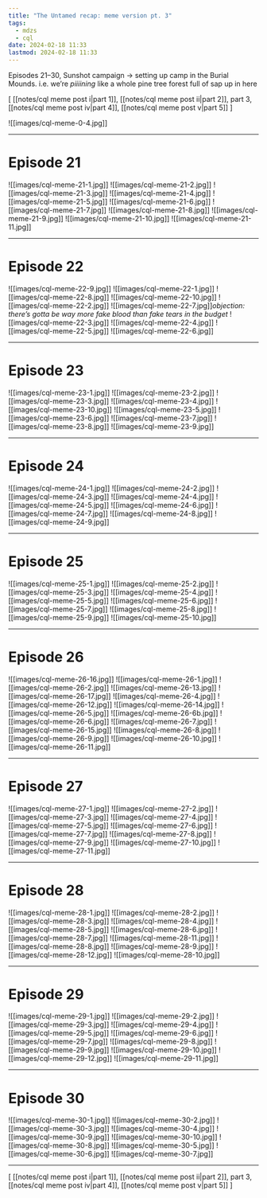 ```yaml
---
title: "The Untamed recap: meme version pt. 3"
tags:
  - mdzs
  - cql
date: 2024-02-18 11:33
lastmod: 2024-02-18 11:33
---
```

Episodes 21–30, Sunshot campaign → setting up camp in the Burial Mounds. i.e. we’re *piiiining* like a whole pine tree forest full of sap up in here

\[ [[notes/cql meme post i|part 1]], [[notes/cql meme post ii|part 2]], part 3, [[notes/cql meme post iv|part 4]], [[notes/cql meme post v|part 5]] \]

![[images/cql-meme-0-4.jpg]]

---
# Episode 21

![[images/cql-meme-21-1.jpg]]
![[images/cql-meme-21-2.jpg]]
![[images/cql-meme-21-3.jpg]]
![[images/cql-meme-21-4.jpg]]
![[images/cql-meme-21-5.jpg]]
![[images/cql-meme-21-6.jpg]]
![[images/cql-meme-21-7.jpg]]
![[images/cql-meme-21-8.jpg]]
![[images/cql-meme-21-9.jpg]]
![[images/cql-meme-21-10.jpg]]
![[images/cql-meme-21-11.jpg]]

---

# Episode 22

![[images/cql-meme-22-9.jpg]]
![[images/cql-meme-22-1.jpg]]
![[images/cql-meme-22-8.jpg]]
![[images/cql-meme-22-10.jpg]]
![[images/cql-meme-22-2.jpg]]
![[images/cql-meme-22-7.jpg]]*objection: there’s gotta be way more fake blood than fake tears in the budget*
![[images/cql-meme-22-3.jpg]]
![[images/cql-meme-22-4.jpg]]
![[images/cql-meme-22-5.jpg]]
![[images/cql-meme-22-6.jpg]]

---
# Episode 23

![[images/cql-meme-23-1.jpg]]
![[images/cql-meme-23-2.jpg]]
![[images/cql-meme-23-3.jpg]]
![[images/cql-meme-23-4.jpg]]
![[images/cql-meme-23-10.jpg]]
![[images/cql-meme-23-5.jpg]]
![[images/cql-meme-23-6.jpg]]
![[images/cql-meme-23-7.jpg]]
![[images/cql-meme-23-8.jpg]]
![[images/cql-meme-23-9.jpg]]

---

# Episode 24

![[images/cql-meme-24-1.jpg]]
![[images/cql-meme-24-2.jpg]]
![[images/cql-meme-24-3.jpg]]
![[images/cql-meme-24-4.jpg]]
![[images/cql-meme-24-5.jpg]]
![[images/cql-meme-24-6.jpg]]
![[images/cql-meme-24-7.jpg]]
![[images/cql-meme-24-8.jpg]]
![[images/cql-meme-24-9.jpg]]

---

# Episode 25

![[images/cql-meme-25-1.jpg]]
![[images/cql-meme-25-2.jpg]]
![[images/cql-meme-25-3.jpg]]
![[images/cql-meme-25-4.jpg]]
![[images/cql-meme-25-5.jpg]]
![[images/cql-meme-25-6.jpg]]
![[images/cql-meme-25-7.jpg]]
![[images/cql-meme-25-8.jpg]]
![[images/cql-meme-25-9.jpg]]
![[images/cql-meme-25-10.jpg]]

---

# Episode 26

![[images/cql-meme-26-16.jpg]]
![[images/cql-meme-26-1.jpg]]
![[images/cql-meme-26-2.jpg]]
![[images/cql-meme-26-13.jpg]]
![[images/cql-meme-26-17.jpg]]
![[images/cql-meme-26-4.jpg]]
![[images/cql-meme-26-12.jpg]]
![[images/cql-meme-26-14.jpg]]
![[images/cql-meme-26-5.jpg]]
![[images/cql-meme-26-6b.jpg]]
![[images/cql-meme-26-6.jpg]]
![[images/cql-meme-26-7.jpg]]
![[images/cql-meme-26-15.jpg]]
![[images/cql-meme-26-8.jpg]]
![[images/cql-meme-26-9.jpg]]
![[images/cql-meme-26-10.jpg]]
![[images/cql-meme-26-11.jpg]]

---

# Episode 27

![[images/cql-meme-27-1.jpg]]
![[images/cql-meme-27-2.jpg]]
![[images/cql-meme-27-3.jpg]]
![[images/cql-meme-27-4.jpg]]
![[images/cql-meme-27-5.jpg]]
![[images/cql-meme-27-6.jpg]]
![[images/cql-meme-27-7.jpg]]
![[images/cql-meme-27-8.jpg]]
![[images/cql-meme-27-9.jpg]]
![[images/cql-meme-27-10.jpg]]
![[images/cql-meme-27-11.jpg]]

---
# Episode 28

![[images/cql-meme-28-1.jpg]]
![[images/cql-meme-28-2.jpg]]
![[images/cql-meme-28-3.jpg]]
![[images/cql-meme-28-4.jpg]]
![[images/cql-meme-28-5.jpg]]
![[images/cql-meme-28-6.jpg]]
![[images/cql-meme-28-7.jpg]]
![[images/cql-meme-28-11.jpg]]
![[images/cql-meme-28-8.jpg]]
![[images/cql-meme-28-9.jpg]]
![[images/cql-meme-28-12.jpg]]
![[images/cql-meme-28-10.jpg]]

---
# Episode 29

![[images/cql-meme-29-1.jpg]]
![[images/cql-meme-29-2.jpg]]
![[images/cql-meme-29-3.jpg]]
![[images/cql-meme-29-4.jpg]]
![[images/cql-meme-29-5.jpg]]
![[images/cql-meme-29-6.jpg]]
![[images/cql-meme-29-7.jpg]]
![[images/cql-meme-29-8.jpg]]
![[images/cql-meme-29-9.jpg]]
![[images/cql-meme-29-10.jpg]]
![[images/cql-meme-29-12.jpg]]
![[images/cql-meme-29-11.jpg]]

---

# Episode 30

![[images/cql-meme-30-1.jpg]]
![[images/cql-meme-30-2.jpg]]
![[images/cql-meme-30-3.jpg]]
![[images/cql-meme-30-4.jpg]]
![[images/cql-meme-30-9.jpg]]
![[images/cql-meme-30-10.jpg]]
![[images/cql-meme-30-8.jpg]]
![[images/cql-meme-30-5.jpg]]
![[images/cql-meme-30-6.jpg]]
![[images/cql-meme-30-7.jpg]]

---
\[ [[notes/cql meme post i|part 1]], [[notes/cql meme post ii|part 2]], part 3, [[notes/cql meme post iv|part 4]], [[notes/cql meme post v|part 5]] \]
